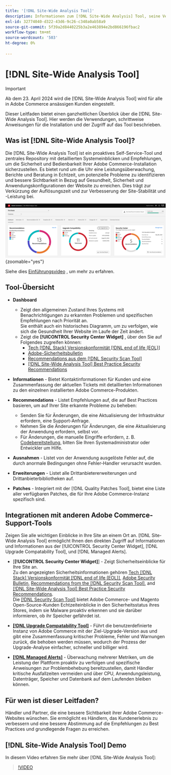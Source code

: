 ```yaml
---
title: '[!DNL Site-Wide Analysis Tool]'
description: Informationen zum [!DNL Site-Wide Analysis] Tool, seine Verwendung, der Installationsprozess und wie Zugriff erhalten
exl-id: 32774040-d322-43d6-9c26-c340a0ab58a9
source-git-commit: 5f39a2d8440225b3a2e463894e2bd866196fbac2
workflow-type: tm+mt
source-wordcount: '503'
ht-degree: 0%

---
```


# [!DNL Site-Wide Analysis Tool]

>[!IMPORTANT]
>
>Ab dem 23. April 2024 wird die [!DNL Site-Wide Analysis Tool] wird für alle in Adobe Commerce ansässigen Kunden eingestellt.

Dieser Leitfaden bietet einen ganzheitlichen Überblick über die [!DNL Site-Wide Analysis Tool]. Hier werden die Verwendungen, schrittweise Anweisungen für die Installation und der Zugriff auf das Tool beschrieben.

## Was ist [!DNL Site-Wide Analysis Tool]?

Die [!DNL Site-Wide Analysis Tool] ist ein proaktives Self-Service-Tool und zentrales Repository mit detaillierten Systemeinblicken und Empfehlungen, um die Sicherheit und Bedienbarkeit Ihrer Adobe Commerce-Installation sicherzustellen. Es bietet rund um die Uhr eine Leistungsüberwachung, Berichte und Beratung in Echtzeit, um potenzielle Probleme zu identifizieren und bessere Sichtbarkeit in Bezug auf Gesundheit, Sicherheit und Anwendungskonfigurationen der Website zu erreichen. Dies trägt zur Verkürzung der Auflösungszeit und zur Verbesserung der Site-Stabilität und -Leistung bei.

![Dashboard des Site-weiten Analyse-Tools](../../assets/tools/swat-dashboard.png){zoomable="yes"}

Siehe dies [Einführungsvideo](https://www.youtube.com/watch?v=KW2R8ki_RG4) , um mehr zu erfahren.

## Tool-Übersicht

- **Dashboard**
   - Zeigt den allgemeinen Zustand Ihres Systems mit Benachrichtigungen zu erkannten Problemen und spezifischen Empfehlungen nach Priorität an.<br>
Sie enthält auch ein historisches Diagramm, um zu verfolgen, wie sich die Gesundheit Ihrer Website im Laufe der Zeit ändert.
   - Zeigt die **[!UICONTROL Security Center Widget]** , über den Sie auf Folgendes zugreifen können:
      - [Tech [!DNL Stack] Versionskonformität [!DNL end of life (EOL)]](https://experienceleague.adobe.com/docs/commerce-operations/installation-guide/system-requirements.html)
      - [Adobe-Sicherheitsbulletin](https://helpx.adobe.com/security/security-bulletin.html)
      - [Recommendations aus dem [!DNL Security Scan Tool]](https://experienceleague.adobe.com/docs/commerce-admin/systems/security/security-scan.html)
      - [[!DNL Site-Wide Analysis Tool] Best Practice Security Recommendations](https://experienceleague.adobe.com/docs/commerce-operations/tools/site-wide-analysis-tool/recommendations.html)

- **Informationen** - Bietet Kontaktinformationen für Kunden und eine Zusammenfassung der aktuellen Tickets mit detaillierten Informationen zu den einzelnen installierten Adobe Commerce-Produkten.

- **Recommendations** - Listet Empfehlungen auf, die auf Best Practices basieren, um auf Ihrer Site erkannte Probleme zu beheben:
   - Senden Sie für Änderungen, die eine Aktualisierung der Infrastruktur erfordern, eine Support-Anfrage.
   - Nehmen Sie die Änderungen für Änderungen, die eine Aktualisierung der Anwendung erfordern, selbst vor.
   - Für Änderungen, die manuelle Eingriffe erfordern, z. B. [Codebereitstellung](https://experienceleague.adobe.com/docs/commerce-cloud-service/user-guide/architecture/pro-develop-deploy-workflow.html#deployment-workflow), bitten Sie Ihren Systemadministrator oder Entwickler um Hilfe.

- **Ausnahmen** - Listet von der Anwendung ausgelöste Fehler auf, die durch anormale Bedingungen ohne Fehler-Handler verursacht wurden.

- **Erweiterungen** - Listet alle Drittanbietererweiterungen und Drittanbieterbibliotheken auf.

- **Patches** - Integriert mit der [!DNL Quality Patches Tool], bietet eine Liste aller verfügbaren Patches, die für Ihre Adobe Commerce-Instanz spezifisch sind.

## Integrationen mit anderen Adobe Commerce-Support-Tools

Zeigen Sie alle wichtigen Einblicke in Ihre Site an einem Ort an. [!DNL Site-Wide Analysis Tool] ermöglicht Ihnen den direkten Zugriff auf Informationen und Informationen aus der [!UICONTROL Security Center Widget], [!DNL Upgrade Compatability Tool], und [!DNL Managed Alerts].

- [**[!UICONTROL Security Center Widget]**] - Zeigt Sicherheitseinblicke für Ihre Site an.<br>
Zu den angezeigten Sicherheitsinformationen gehören [Tech [!DNL Stack] Versionskonformität [!DNL end of life (EOL)]](https://experienceleague.adobe.com/docs/commerce-operations/installation-guide/system-requirements.html), [Adobe Security Bulletin](https://helpx.adobe.com/security/security-bulletin.html), [Recommendations from the [!DNL Security Scan Tool]](https://experienceleague.adobe.com/docs/commerce-admin/systems/security/security-scan.html), and [[!DNL Site-Wide Analysis Tool] Best Practice Security Recommendations](https://experienceleague.adobe.com/docs/commerce-operations/tools/site-wide-analysis-tool/recommendations.html).<br>
Die [[!DNL Security Scan Tool]](https://experienceleague.adobe.com/docs/commerce-admin/systems/security/security-scan.html) bietet Adobe Commerce- und Magento Open-Source-Kunden Echtzeiteinblicke in den Sicherheitsstatus ihres Stores, indem sie Malware proaktiv erkennen und sie darüber informieren, ob ihr Speicher gefährdet ist.

- [**[!DNL Upgrade Compatability Tool]**](../../upgrade/upgrade-compatibility-tool/overview.md) - Führt die benutzerdefinierte Instanz von Adobe Commerce mit der Ziel-Upgrade-Version aus und gibt eine Zusammenfassung kritischer Probleme, Fehler und Warnungen zurück, die behoben werden müssen, wodurch der Prozess der Upgrade-Analyse einfacher, schneller und billiger wird.

- [**[!DNL Managed Alerts]**](https://support.magento.com/hc/en-us/sections/360010758472-Managed-alerts-for-Adobe-Commerce) - Überwachung mehrerer Metriken, um die Leistung der Plattform proaktiv zu verfolgen und spezifische Anweisungen zur Problembehebung bereitzustellen, damit Händler kritische Ausfallzeiten vermeiden und über CPU, Anwendungsleistung, Datenträger, Speicher und Datenbank auf dem Laufenden bleiben können.

## Für wen ist dieser Leitfaden?

Händler und Partner, die eine bessere Sichtbarkeit ihrer Adobe Commerce-Websites wünschen. Sie ermöglicht es Händlern, das Kundenerlebnis zu verbessern und eine bessere Abstimmung auf die Empfehlungen zu Best Practices und grundlegende Fragen zu erreichen.

## [!DNL Site-Wide Analysis Tool] Demo

In diesem Video erfahren Sie mehr über [!DNL Site-Wide Analysis Tool]:

>[!VIDEO](https://video.tv.adobe.com/v/344001?quality=12)
